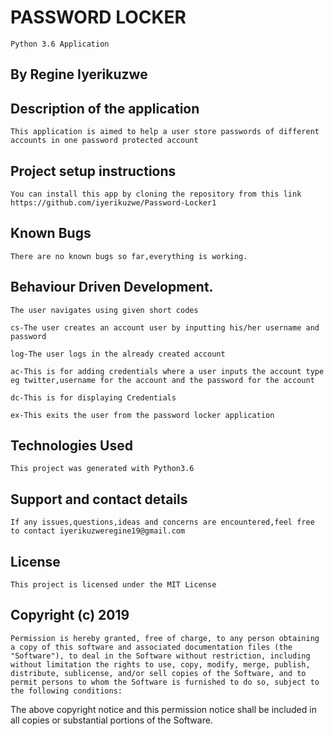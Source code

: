 # PASSWORD LOCKER
    Python 3.6 Application

## By Regine Iyerikuzwe
## Description of the application
    This application is aimed to help a user store passwords of different accounts in one password protected account

## Project setup instructions
    You can install this app by cloning the repository from this link 
    https://github.com/iyerikuzwe/Password-Locker1
## Known Bugs
    There are no known bugs so far,everything is working.

## Behaviour Driven Development.
    The user navigates using given short codes 

    cs-The user creates an account user by inputting his/her username and password 

    log-The user logs in the already created account 

    ac-This is for adding credentials where a user inputs the account type eg twitter,username for the account and the password for the account 

    dc-This is for displaying Credentials 

    ex-This exits the user from the password locker application 

## Technologies Used
    This project was generated with Python3.6

## Support and contact details
    If any issues,questions,ideas and concerns are encountered,feel free to contact iyerikuzweregine19@gmail.com

## License
    This project is licensed under the MIT License

## Copyright (c) 2019
    Permission is hereby granted, free of charge, to any person obtaining a copy of this software and associated documentation files (the "Software"), to deal in the Software without restriction, including without limitation the rights to use, copy, modify, merge, publish, distribute, sublicense, and/or sell copies of the Software, and to permit persons to whom the Software is furnished to do so, subject to the following conditions:

The above copyright notice and this permission notice shall be included in all copies or substantial portions of the Software.

